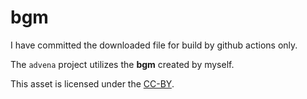 # bgm

I have committed the downloaded file for build by github actions only.

The `advena` project utilizes the **bgm** created by myself.

This asset is licensed under the [CC-BY](https://creativecommons.org/licenses/by/4.0/).
